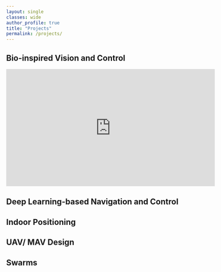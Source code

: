 ```yaml
---
layout: single
classes: wide
author_profile: true
title: "Projects"
permalink: /projects/
---
```


## Bio-inspired Vision and Control
<iframe src="https://youtu.be/embed/i2xFJNGhfxs" width="560" height="315" frameborder="0"> </iframe>


## Deep Learning-based Navigation and Control

## Indoor Positioning

## UAV/ MAV Design

## Swarms

